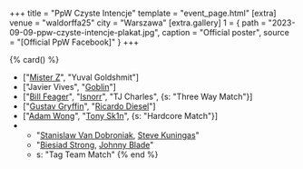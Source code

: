 +++
title = "PpW Czyste Intencje"
template = "event_page.html"
[extra]
venue = "waldorffa25"
city = "Warszawa"
[extra.gallery]
1 = { path = "2023-09-09-ppw-czyste-intencje-plakat.jpg", caption = "Official poster", source = "[Official PpW Facebook]" }
+++

{% card() %}
- ["[Mister Z](@/w/mister-z.md)", "Yuval Goldshmit"]
- ["Javier Vives", "[Goblin](@/w/goblin.md)"]
- ["[Bill Feager](@/w/feager.md)", "[Isnorr](@/w/isnorr.md)", "TJ Charles", {s: "Three
      Way Match"}]
- ["[Gustav Gryffin](@/w/gustav-gryffin.md)", "[Ricardo Diesel](@/w/ricardo-diesel.md)"]
- ["[Adam Wong](@/w/adam-wong.md)", "[Tony Sk1n](@/w/tony-sk1n.md)", {s: "Hardcore Match"}]
- - "[Stanislaw Van Dobroniak](@/w/stanislaw-van-dobroniak.md), [Steve Kuningas](@/w/steve-kuningas.md)"
  - "[Biesiad Strong](@/w/biesiad.md), [Johnny Blade](@/w/johnny-blade.md)"
  - s: "Tag Team Match"
{% end %}
